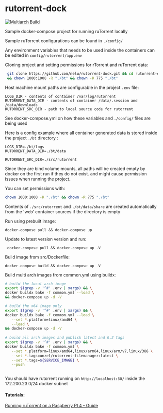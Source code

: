 # rutorrent-dock
[![Multiarch Build](https://github.com/nelu/rutorrent-dock/actions/workflows/docker-image.yml/badge.svg)](https://github.com/nelu/rutorrent-dock/actions/workflows/docker-image.yml)

Sample docker-compose project for running ruTorrent locally

Sample ruTorrent configurations can be found in `./config/`

Any environment variables that needs to be used inside the containers can be edited in `config/rutorrent/app.env`


Cloning project and setting permissions for rTorrent and ruTorrent data:
```bash
 git clone https://github.com/nelu/rutorrent-dock.git && cd rutorrent-dock \
 && chown 1000:1000 -R "./bt" && chown -R 775 "./bt"
```

Host machine mount paths are configurable in the project `.env` file:
 ```
 LOGS_DIR - contents of container /var/log/rutorrent
 RUTORRENT_DATA_DIR - contents of container /data/.session and /data/downloads
 RUTORRENT_SRC_DIR - path to local source code for rutorrent
 ```
See docker-compose.yml on how these variables and `./config/` files are being used 

Here is a config example where all container generated data is stored inside the project `./bt` directory :
```dotenv
LOGS_DIR=./bt/logs
RUTORRENT_DATA_DIR=./bt/data

RUTORRENT_SRC_DIR=./src/rutorrent
```
Since they are bind volume mounts, all paths will be created empty by docker on the first run if they do not exist.
and might cause permission issues when running the project.

You can set permissions with:
```bash 
chown 1000:1000 -R "./bt" && chown -R 775 "./bt"
```

Contents of `./src/rutorrent` and `./bt/data/share` are created automatically from the 'web' container sources if the directory is empty 


Run using prebuilt image:

``` docker-compose pull && docker-compose up ```

Update to latest version version and run:

``` docker-compose pull && docker-compose up -V```



Build image from src/Dockerfile:

 ``` docker-compose build && docker-compose up -V ```

Build multi arch images from common.yml using buildx:

 ``` bash
 # build the local arch image 
 export $(grep -v '^#' .env | xargs) && \
 docker buildx bake -f common.yml --load \
 && docker-compose up -d -V
 
# build the x64 image only 
export $(grep -v '^#' .env | xargs) && \
docker buildx bake -f common.yml --load \
	--set *.platform=linux/amd64 \
	--load \
&& docker-compose up -d -V
	
# build all arch images and publish latest and 0.2 tags
export $(grep -v '^#' .env | xargs) && \
docker buildx bake -f common.yml \
	--set *.platform=linux/amd64,linux/arm64,linux/arm/v7,linux/386 \
	--set *.tags=unzel/rutorrent-filemanager:latest \
	--set *.tags=${SERVICE_IMAGE} \
	--push
	
 ```


You should have rutorrent running on ```http://localhost:80/``` inside the 172.200.23.0/24 docker subnet

#### Tutorials:
[Running ruTorrent on a Raspberry PI 4 - Guide](https://github.com/nelu/rutorrent-dock/wiki/Running-ruTorrent-on-a-Raspberry-PI---Guide)
